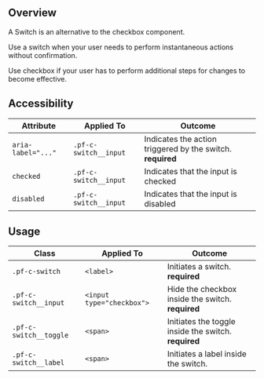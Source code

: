 ## Overview

A Switch is an alternative to the checkbox component.

Use a switch when your user needs to perform instantaneous actions without confirmation.

Use checkbox if your user has to perform additional steps for changes to become effective.

## Accessibility

| Attribute | Applied To | Outcome |
| -- | -- | -- |
| `aria-label="..."` | `.pf-c-switch__input` |  Indicates the action triggered by the switch. **required**  |
| `checked` | `.pf-c-switch__input` |  Indicates that the input is checked |
| `disabled` | `.pf-c-switch__input` |  Indicates that the input is disabled |

## Usage

| Class | Applied To | Outcome |
| -- | -- | -- |
| `.pf-c-switch` | `<label>` |  Initiates a switch. **required**  |
| `.pf-c-switch__input` | `<input type="checkbox">` |  Hide the checkbox inside the switch. **required**  |
| `.pf-c-switch__toggle` | `<span>` |  Initiates the toggle inside the switch. **required**  |
| `.pf-c-switch__label` | `<span>` |  Initiates a label inside the switch. |
